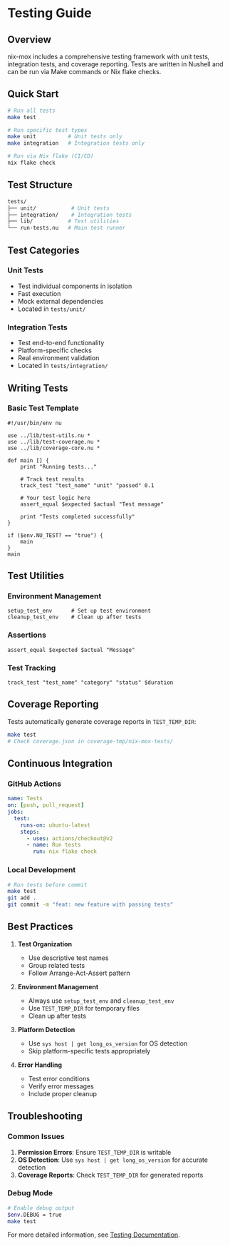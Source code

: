 # Testing Guide

## Overview

nix-mox includes a comprehensive testing framework with unit tests, integration tests, and coverage reporting. Tests are written in Nushell and can be run via Make commands or Nix flake checks.

## Quick Start

```bash
# Run all tests
make test

# Run specific test types
make unit          # Unit tests only
make integration   # Integration tests only

# Run via Nix flake (CI/CD)
nix flake check
```

## Test Structure

```bash
tests/
├── unit/           # Unit tests
├── integration/    # Integration tests
├── lib/           # Test utilities
└── run-tests.nu   # Main test runner
```

## Test Categories

### Unit Tests

- Test individual components in isolation
- Fast execution
- Mock external dependencies
- Located in `tests/unit/`

### Integration Tests

- Test end-to-end functionality
- Platform-specific checks
- Real environment validation
- Located in `tests/integration/`

## Writing Tests

### Basic Test Template

```nushell
#!/usr/bin/env nu

use ../lib/test-utils.nu *
use ../lib/test-coverage.nu *
use ../lib/coverage-core.nu *

def main [] {
    print "Running tests..."
    
    # Track test results
    track_test "test_name" "unit" "passed" 0.1
    
    # Your test logic here
    assert_equal $expected $actual "Test message"
    
    print "Tests completed successfully"
}

if ($env.NU_TEST? == "true") {
    main
}
main
```

## Test Utilities

### Environment Management

```nushell
setup_test_env      # Set up test environment
cleanup_test_env    # Clean up after tests
```

### Assertions

```nushell
assert_equal $expected $actual "Message"
```

### Test Tracking

```nushell
track_test "test_name" "category" "status" $duration
```

## Coverage Reporting

Tests automatically generate coverage reports in `TEST_TEMP_DIR`:

```bash
make test
# Check coverage.json in coverage-tmp/nix-mox-tests/
```

## Continuous Integration

### GitHub Actions

```yaml
name: Tests
on: [push, pull_request]
jobs:
  test:
    runs-on: ubuntu-latest
    steps:
      - uses: actions/checkout@v2
      - name: Run tests
        run: nix flake check
```

### Local Development

```bash
# Run tests before commit
make test
git add .
git commit -m "feat: new feature with passing tests"
```

## Best Practices

1. **Test Organization**
   - Use descriptive test names
   - Group related tests
   - Follow Arrange-Act-Assert pattern

2. **Environment Management**
   - Always use `setup_test_env` and `cleanup_test_env`
   - Use `TEST_TEMP_DIR` for temporary files
   - Clean up after tests

3. **Platform Detection**
   - Use `sys host | get long_os_version` for OS detection
   - Skip platform-specific tests appropriately

4. **Error Handling**
   - Test error conditions
   - Verify error messages
   - Include proper cleanup

## Troubleshooting

### Common Issues

1. **Permission Errors**: Ensure `TEST_TEMP_DIR` is writable
2. **OS Detection**: Use `sys host | get long_os_version` for accurate detection
3. **Coverage Reports**: Check `TEST_TEMP_DIR` for generated reports

### Debug Mode

```bash
# Enable debug output
$env.DEBUG = true
make test
```

For more detailed information, see [Testing Documentation](./../scripting/TESTING.md).
